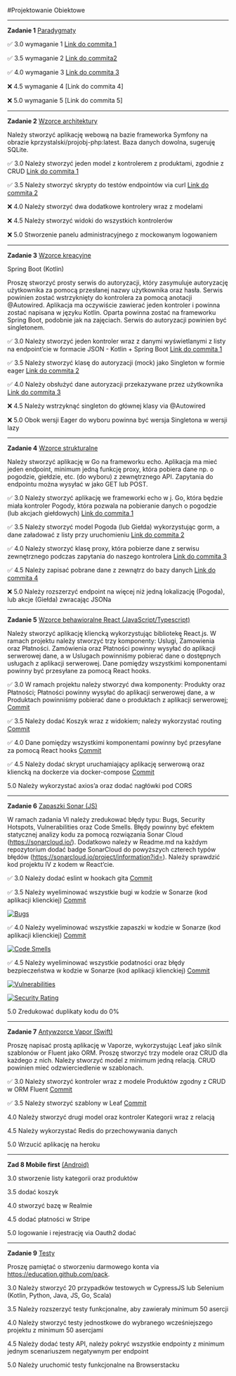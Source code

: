 #Projektowanie Obiektowe

---

**Zadanie 1** [Paradygmaty](https://github.com/ewakobrzynska/ProjektowanieObiektowe/tree/main/Ex1)

:white_check_mark: 3.0 wymaganie 1 [Link do commita 1](https://github.com/ewakobrzynska/ProjektowanieObiektowe/commit/74023fc667eb6dd1cd4a1171e3407b9bddb1728a)

:white_check_mark: 3.5 wymaganie 2 [Link do commita2 ](https://github.com/ewakobrzynska/ProjektowanieObiektowe/commit/1a519005ee0ef9576fd65224086cc049fdfb8c66)

:white_check_mark: 4.0 wymaganie 3 [Link do commita 3](https://github.com/ewakobrzynska/ProjektowanieObiektowe/commit/08411c291aac247d95cea9ade837456a4439797b)

:x: 4.5 wymaganie 4 [Link do commita 4]

:x: 5.0 wymaganie 5 [Link do commita 5]

---

**Zadanie 2** [Wzorce architektury](https://github.com/ewakobrzynska/ProjektowanieObiektowe/tree/main/zadanie2/my_project_name)

Należy stworzyć aplikację webową na bazie frameworka Symfony na obrazie kprzystalski/projobj-php:latest. Baza danych dowolna, sugeruję SQLite.

:white_check_mark:  3.0 Należy stworzyć jeden model z kontrolerem z produktami, zgodnie z CRUD [Link do commita 1](https://github.com/ewakobrzynska/ProjektowanieObiektowe/commit/d8cd7c3655b3476206e4a5b7022b1917f691666d)

:white_check_mark:  3.5 Należy stworzyć skrypty do testów endpointów via curl [Link do commita 2](https://github.com/ewakobrzynska/ProjektowanieObiektowe/commit/eb0ddea405673c0308b07c22afd925fd60e72c09)

:x: 4.0 Należy stworzyć dwa dodatkowe kontrolery wraz z modelami

:x: 4.5 Należy stworzyć widoki do wszystkich kontrolerów

:x: 5.0 Stworzenie panelu administracyjnego z mockowanym logowaniem 

---

**Zadanie 3** [Wzorce kreacyjne](https://github.com/ewakobrzynska/ProjektowanieObiektowe/tree/main/ex3-0)

Spring Boot (Kotlin)

Proszę stworzyć prosty serwis do autoryzacji, który zasymuluje autoryzację użytkownika za pomocą przesłanej nazwy użytkownika oraz hasła. Serwis powinien zostać wstrzyknięty do kontrolera za pomocą anotacji @Autowired. Aplikacja ma oczywiście zawierać jeden kontroler i powinna zostać napisana w języku Kotlin. Oparta powinna zostać na frameworku Spring Boot, podobnie jak na zajęciach. Serwis do autoryzacji powinien być singletonem.

:white_check_mark: 3.0 Należy stworzyć jeden kontroler wraz z danymi wyświetlanymi z listy na endpoint’cie w formacie JSON - Kotlin + Spring Boot [Link do commita 1](https://github.com/ewakobrzynska/ProjektowanieObiektowe/commit/5285ed650610766f93ccde4ce3e50d7e9b2f3f27)

:white_check_mark: 3.5 Należy stworzyć klasę do autoryzacji (mock) jako Singleton w formie eager [Link do commita 2](https://github.com/ewakobrzynska/ProjektowanieObiektowe/commit/2dc5631a7d659f1c2492cd2b1ad171d01877725e)

:white_check_mark: 4.0 Należy obsłużyć dane autoryzacji przekazywane przez użytkownika [Link do commita 3](https://github.com/ewakobrzynska/ProjektowanieObiektowe/commit/a53807eeabbf9c767ef49572ba02da033a876124)

:x: 4.5 Należy wstrzyknąć singleton do głównej klasy via @Autowired

:x: 5.0 Obok wersji Eager do wyboru powinna być wersja Singletona w wersji lazy

---

**Zadanie 4** [Wzorce strukturalne](https://github.com/ewakobrzynska/ProjektowanieObiektowe/tree/main/ex4)

Należy stworzyć aplikację w Go na frameworku echo. Aplikacja ma mieć jeden endpoint, minimum jedną funkcję proxy, która pobiera dane np. o pogodzie, giełdzie, etc. (do wyboru) z zewnętrznego API. Zapytania do endpointu można wysyłać w jako GET lub POST.

:white_check_mark: 3.0 Należy stworzyć aplikację we frameworki echo w j. Go, która będzie miała kontroler Pogody, która pozwala na pobieranie danych o pogodzie (lub akcjach giełdowych) [Link do commita 1](https://github.com/ewakobrzynska/ProjektowanieObiektowe/commit/07c2e7f1a55344dd219d36f95650418221880668)

:white_check_mark: 3.5 Należy stworzyć model Pogoda (lub Giełda) wykorzystując gorm, a dane załadować z listy przy uruchomieniu [Link do commita 2](https://github.com/ewakobrzynska/ProjektowanieObiektowe/commit/ec749452cd4ad4545ce2d7039ecb5c232f98c5e1)

:white_check_mark: 4.0 Należy stworzyć klasę proxy, która pobierze dane z serwisu zewnętrznego podczas zapytania do naszego kontrolera [Link do commita 3](https://github.com/ewakobrzynska/ProjektowanieObiektowe/commit/28e667607a5448ecb39829d389bf2e0930de59f5)

:white_check_mark: 4.5 Należy zapisać pobrane dane z zewnątrz do bazy danych [Link do commita 4](https://github.com/ewakobrzynska/ProjektowanieObiektowe/commit/c938d9147e80daf20e9d350dc3a59bf9d5d64547)

:x: 5.0 Należy rozszerzyć endpoint na więcej niż jedną lokalizację (Pogoda), lub akcje (Giełda) zwracając JSONa

---

**Zadanie 5** [Wzorce behawioralne React (JavaScript/Typescript)](https://github.com/ewakobrzynska/ProjektowanieObiektowe/tree/main/ex5)

Należy stworzyć aplikację kliencką wykorzystując bibliotekę React.js. W ramach projektu należy stworzyć trzy komponenty: Uslugi, Zamowienia oraz Płatności. Zamówienia oraz Płatności powinny wysyłać do aplikacji serwerowej dane, a w Uslugach powinniśmy pobierać dane o dostępnych usługach z aplikacji serwerowej. Dane pomiędzy wszystkimi komponentami powinny być przesyłane za pomocą React hooks.

:white_check_mark: 3.0 W ramach projektu należy stworzyć dwa komponenty: Produkty oraz Płatności; Płatności powinny wysyłać do aplikacji serwerowej dane, a w Produktach powinniśmy pobierać dane o produktach z aplikacji serwerowej; [Commit](https://github.com/ewakobrzynska/ProjektowanieObiektowe/commit/cf69a03bc40dace3a14a1f8f26dcb12679db7582)

:white_check_mark: 3.5 Należy dodać Koszyk wraz z widokiem; należy wykorzystać routing [Commit](https://github.com/ewakobrzynska/ProjektowanieObiektowe/commit/30868a98194b6f2e35e11314b098e3fae5afe06f)

:white_check_mark: 4.0 Dane pomiędzy wszystkimi komponentami powinny być przesyłane za pomocą React hooks [Commit](https://github.com/ewakobrzynska/ProjektowanieObiektowe/commit/e28e9bd7e6576b5ca752e5b1240667598dc6d9e0)

:white_check_mark: 4.5 Należy dodać skrypt uruchamiający aplikację serwerową oraz kliencką na dockerze via docker-compose [Commit](https://github.com/ewakobrzynska/ProjektowanieObiektowe/commit/814f7b99b501ea5955b111553764144e8232ddb1)

5.0 Należy wykorzystać axios’a oraz dodać nagłówki pod CORS

---

**Zadanie 6** [Zapaszki Sonar (JS)](https://github.com/ewakobrzynska/ProjektowanieObiektowe/tree/main/ex6)

W ramach zadania VI należy zredukować błędy typu: Bugs, Security Hotspots, Vulnerabilities oraz Code Smells. Błędy powinny być efektem statycznej analizy kodu za pomocą rozwiązania Sonar Cloud (https://sonarcloud.io/). Dodatkowo należy w Readme.md na każdym repozytorium dodać badge SonarCloud do powyższych czterech typów błędów (https://sonarcloud.io/project/information?id=). Należy sprawdzić kod projektu IV z kodem w React’cie.

:white_check_mark: 3.0 Należy dodać eslint w hookach gita [Commit](https://github.com/ewakobrzynska/ProjektowanieObiektowe/commit/6bc18b3f41432f089df777ed377f4456a0b151a3)

:white_check_mark: 3.5 Należy wyeliminować wszystkie bugi w kodzie w Sonarze (kod aplikacji klienckiej) [Commit](https://github.com/ewakobrzynska/ProjektowanieObiektowe/commit/9319907fd712a4e6b97de866c7d07a8629195ac5)

[![Bugs](https://sonarcloud.io/api/project_badges/measure?project=ewakobrzynska_ProjektowanieObiektowe&metric=bugs)](https://sonarcloud.io/summary/new_code?id=ewakobrzynska_ProjektowanieObiektowe)

:white_check_mark: 4.0 Należy wyeliminować wszystkie zapaszki w kodzie w Sonarze (kod aplikacji klienckiej) [Commit](https://github.com/ewakobrzynska/ProjektowanieObiektowe/commit/deb104b9adc65e8338c9c3dfffa2332728193c54)

[![Code Smells](https://sonarcloud.io/api/project_badges/measure?project=ewakobrzynska_ProjektowanieObiektowe&metric=code_smells)](https://sonarcloud.io/summary/new_code?id=ewakobrzynska_ProjektowanieObiektowe)

:white_check_mark: 4.5 Należy wyeliminować wszystkie podatności oraz błędy bezpieczeństwa w kodzie w Sonarze (kod aplikacji klienckiej) [Commit](https://github.com/ewakobrzynska/ProjektowanieObiektowe/commit/29150ef6ce8a18f5300b4f9aaf471db806df84a7)

[![Vulnerabilities](https://sonarcloud.io/api/project_badges/measure?project=ewakobrzynska_ProjektowanieObiektowe&metric=vulnerabilities)](https://sonarcloud.io/summary/new_code?id=ewakobrzynska_ProjektowanieObiektowe)

[![Security Rating](https://sonarcloud.io/api/project_badges/measure?project=ewakobrzynska_ProjektowanieObiektowe&metric=security_rating)](https://sonarcloud.io/summary/new_code?id=ewakobrzynska_ProjektowanieObiektowe)

5.0 Zredukować duplikaty kodu do 0%

---

**Zadanie 7** [Antywzorce Vapor (Swift)](https://github.com/ewakobrzynska/ProjektowanieObiektowe/tree/main/ex7)

Proszę napisać prostą aplikację w Vaporze, wykorzystując Leaf jako silnik szablonów or Fluent jako ORM. Proszę stworzyć trzy modele oraz CRUD dla każdego z nich. Należy stworzyć model z minimum jedną relacją. CRUD powinien mieć odzwierciedlenie w szablonach.

:white_check_mark: 3.0 Należy stworzyć kontroler wraz z modele Produktów zgodny z CRUD w ORM Fluent [Commit](https://github.com/ewakobrzynska/ProjektowanieObiektowe/commit/4013e6928e8af5a0ca974d6321297a285917bca4)

:white_check_mark: 3.5 Należy stworzyć szablony w Leaf [Commit](https://github.com/ewakobrzynska/ProjektowanieObiektowe/commit/14b844c1ffe4c604eb2fe4f2f005280846193ef1)

4.0 Należy stworzyć drugi model oraz kontroler Kategorii wraz z relacją

4.5 Należy wykorzystać Redis do przechowywania danych

5.0 Wrzucić aplikację na heroku

---

**Zad 8 Mobile first** [(Android)]()

3.0 stworzenie listy kategorii oraz produktów

3.5 dodać koszyk

4.0 stworzyć bazę w Realmie

4.5 dodać płatności w Stripe

5.0 logowanie i rejestrację via Oauth2 dodać

---

**Zadanie 9** [Testy]()

Proszę pamiętać o stworzeniu darmowego konta via https://education.github.com/pack.

3.0 Należy stworzyć 20 przypadków testowych w CypressJS lub Selenium (Kotlin, Python, Java, JS, Go, Scala)

3.5 Należy rozszerzyć testy funkcjonalne, aby zawierały minimum 50 asercji

4.0 Należy stworzyć testy jednostkowe do wybranego wcześniejszego projektu z minimum 50 asercjami

4.5 Należy dodać testy API, należy pokryć wszystkie endpointy z minimum jednym scenariuszem negatywnym per endpoint

5.0 Należy uruchomić testy funkcjonalne na Browserstacku



